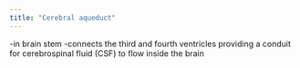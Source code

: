 ```yaml
---
title: "Cerebral aqueduct"
---
```

-in brain stem
-connects the third and fourth ventricles providing a conduit for cerebrospinal fluid (CSF) to flow inside the brain

